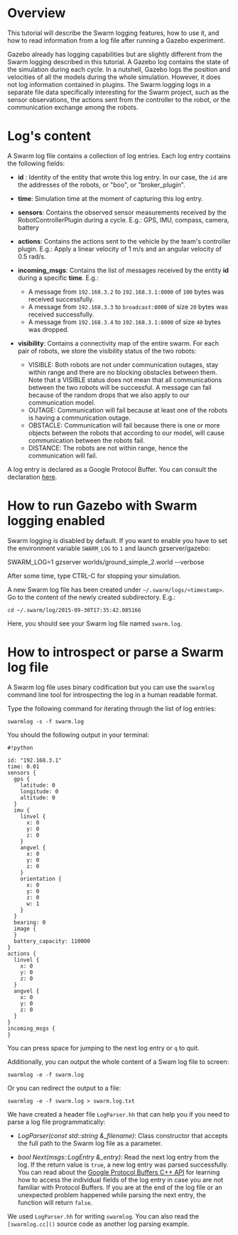 # Overview

This tutorial will describe the Swarm logging features, how to use it, and how to read information from a log file after running a Gazebo experiment.

Gazebo already has logging capabilities but are slightly different from the Swarm logging described in this tutorial. A Gazebo log contains the state of the simulation during each cycle. In a nutshell, Gazebo logs the position and velocities of all the models during the whole simulation. However, it does not log information contained in plugins. The Swarm logging logs in a separate file data specifically interesting for the Swarm project, such as the sensor observations, the actions sent from the controller to the robot, or the communication exchange among the robots.

# Log's content

A Swarm log file contains a collection of log entries. Each log entry contains the following fields:

* **id** : Identity of the entity that wrote this log entry. In our case, the `id` are the addresses of the robots, or "boo", or "broker_plugin". 

* **time**: Simulation time at the moment of capturing this log entry.

* **sensors**: Contains the observed sensor measurements received by the RobotControllerPlugin during a cycle. E.g.: GPS, IMU, compass, camera, battery

* **actions**: Contains the actions sent to the vehicle by the team's controller plugin. E.g.: Apply a linear velocity of 1 m/s and an angular velocity of 0.5 rad/s.

* **incoming_msgs**: Contains the list of messages received by the entity **id** during a specific **time**. E.g.:

     * A message from `192.168.3.2` to `192.168.3.1:8000` of `100` bytes was received successfully.
     * A message from `192.168.3.3` to `broadcast:8000` of size `20` bytes was received successfully.
     * A message from `192.168.3.4` to `192.168.3.1:8000` of size `40` bytes was dropped.

* **visibility**: Contains a connectivity map of the entire swarm. For each pair of robots, we store the visibility status of the two robots:

     * VISIBLE: Both robots are not under communication outages, stay within range and there are no blocking obstacles between them. Note that a VISIBLE status does not mean that all communications between the two robots will be successful. A message can fail because of the random drops that we also apply to our communication model.
     * OUTAGE: Communication will fail because at least one of the robots is having a communication outage.
     * OBSTACLE: Communication will fail because there is one or more objects between the robots that according to our model, will cause communication between the robots fail.
     * DISTANCE: The robots are not within range, hence the communication will fail.

A log entry is declared as a Google Protocol Buffer. You can consult the declaration [here]().

# How to run Gazebo with Swarm logging enabled

Swarm logging is disabled by default. If you want to enable you have to set the environment variable `SWARM_LOG` to `1` and launch gzserver/gazebo:

SWARM_LOG=1 gzserver worlds/ground_simple_2.world --verbose

After some time, type CTRL-C for stopping your simulation.

A new Swarm log file has been created under `~/.swarm/logs/<timestamp>`. Go to the content of the newly created subdirectory. E.g.:

`cd ~/.swarm/log/2015-09-30T17:35:42.085166`

Here, you should see your Swarm log file named `swarm.log`.

# How to introspect or parse a Swarm log file

A Swarm log file uses binary codification but you can use the `swarmlog` command line tool for introspecting the log in a human readable format.

Type the following command for iterating through the list of log entries:

`swarmlog -s -f swarm.log`

You should the following output in your terminal:

```
#!python

id: "192.168.3.1"
time: 0.01
sensors {
  gps {
    latitude: 0
    longitude: 0
    altitude: 0
  }
  imu {
    linvel {
      x: 0
      y: 0
      z: 0
    }
    angvel {
      x: 0
      y: 0
      z: 0
    }
    orientation {
      x: 0
      y: 0
      z: 0
      w: 1
    }
  }
  bearing: 0
  image {
  }
  battery_capacity: 110000
}
actions {
  linvel {
    x: 0
    y: 0
    z: 0
  }
  angvel {
    x: 0
    y: 0
    z: 0
  }
}
incoming_msgs {
}
```

You can press space for jumping to the next log entry or `q` to quit.

Additionally, you can output the whole content of a Swam log file to screen:

`swarmlog -e -f swarm.log`

Or you can redirect the output to a file:

`swarmlog -e -f swarm.log > swarm.log.txt`

We have created a header file `LogParser.hh` that can help you if you need to parse a log file programmatically:

* *LogParser(const std::string &_filename)*: Class constructor that accepts the full path to the Swarm log file as a parameter.

* *bool Next(msgs::LogEntry &_entry)*: Read the next log entry from the log. If the return value is `true`, a new log entry was parsed successfully. You can read about the [Google Protocol Buffers C++ API](https://developers.google.com/protocol-buffers/docs/cpptutorial) for learning how to access the individual fields of the log entry in case you are not familiar with Protocol Buffers. If you are at the end of the log file or an unexpected problem happened while parsing the next entry, the function will return `false`.

We used `LogParser.hh` for writing `swarmlog`. You can also read the `[swarmlog.cc]()` source code as another log parsing example.





